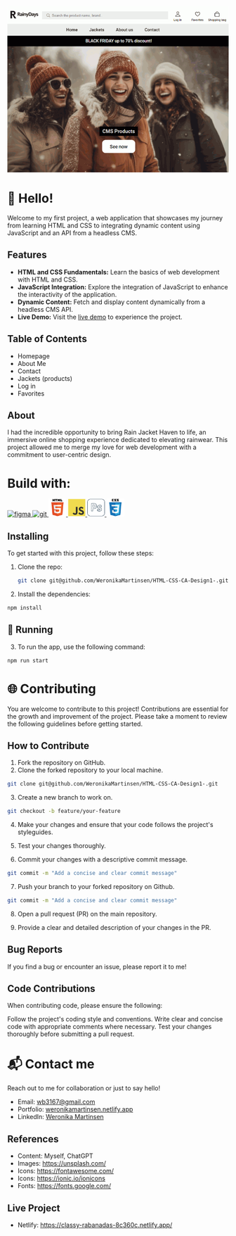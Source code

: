 ![Image Alt text](/images/RainyDays-readme.png "Screenshot of RainyDays.")

# :wave: Hello!

Welcome to my first project, a web application that showcases my journey from learning HTML and CSS to integrating dynamic content using JavaScript and an API from a headless CMS.

## Features

- **HTML and CSS Fundamentals:** Learn the basics of web development with HTML and CSS.
- **JavaScript Integration:** Explore the integration of JavaScript to enhance the interactivity of the application.
- **Dynamic Content:** Fetch and display content dynamically from a headless CMS API.
- **Live Demo:** Visit the [live demo](https://classy-rabanadas-8c360c.netlify.app/) to experience the project.

## Table of Contents

- Homepage
- About Me
- Contact
- Jackets (products)
- Log in
- Favorites

## About

I had the incredible opportunity to bring Rain Jacket Haven to life, an immersive online shopping experience dedicated to elevating rainwear. This project allowed me to merge my love for web development with a commitment to user-centric design.

# Build with:

<p align="left"><a href="https://www.figma.com/" target="_blank" rel="noreferrer"> <img src="https://www.vectorlogo.zone/logos/figma/figma-icon.svg" alt="figma" width="40" height="40"/> </a> <a href="https://git-scm.com/" target="_blank" rel="noreferrer"> <img src="https://www.vectorlogo.zone/logos/git-scm/git-scm-icon.svg" alt="git" width="40" height="40"/> </a> <a href="https://www.w3.org/html/" target="_blank" rel="noreferrer"> <img src="https://raw.githubusercontent.com/devicons/devicon/master/icons/html5/html5-original-wordmark.svg" alt="html5" width="40" height="40"/> </a> <a href="https://developer.mozilla.org/en-US/docs/Web/JavaScript" target="_blank" rel="noreferrer"> <img src="https://raw.githubusercontent.com/devicons/devicon/master/icons/javascript/javascript-original.svg" alt="javascript" width="40" height="40"/> </a> <a href="https://www.photoshop.com/en" target="_blank" rel="noreferrer"> <img src="https://raw.githubusercontent.com/devicons/devicon/master/icons/photoshop/photoshop-line.svg" alt="photoshop" width="40" height="40"/> </a><a href="https://www.w3schools.com/css/" target="_blank" rel="noreferrer">
    <img src="https://raw.githubusercontent.com/devicons/devicon/master/icons/css3/css3-original-wordmark.svg" alt="css3" width="40" height="40"/>
  </a> </p>

## Installing

To get started with this project, follow these steps:

1. Clone the repo:

   ```bash
   git clone git@github.com/WeronikaMartinsen/HTML-CSS-CA-Design1-.git
   ```

2. Install the dependencies:

```bash
npm install

```

## :running: Running

3. To run the app, use the following command:

```bash
npm run start

```

# :globe_with_meridians: Contributing

You are welcome to contribute to this project! Contributions are essential for the growth and improvement of the project. Please take a moment to review the following guidelines before getting started.

## How to Contribute

1. Fork the repository on GitHub.
2. Clone the forked repository to your local machine.

```bash
git clone git@github.com/WeronikaMartinsen/HTML-CSS-CA-Design1-.git
```

3. Create a new branch to work on.

```bash
git checkout -b feature/your-feature
```

4. Make your changes and ensure that your code follows the project's styleguides.

5. Test your changes thoroughly.

6. Commit your changes with a descriptive commit message.

```bash
git commit -m "Add a concise and clear commit message"
```

7. Push your branch to your forked repository on Github.

```bash
git commit -m "Add a concise and clear commit message"
```

8. Open a pull request (PR) on the main repository.

9. Provide a clear and detailed description of your changes in the PR.

## Bug Reports

If you find a bug or encounter an issue, please report it to me!

## Code Contributions

When contributing code, please ensure the following:

Follow the project's coding style and conventions.
Write clear and concise code with appropriate comments where necessary.
Test your changes thoroughly before submitting a pull request.

# :mailbox_with_mail: Contact me

Reach out to me for collaboration or just to say hello!

- Email: wb3167@gmail.com
- Portfolio: [weronikamartinsen.netlify.app](https://weronikamartinsen.netlify.app/)
- LinkedIn: [Weronika Martinsen](https://www.linkedin.com/in/weronika-martinsen-a655a1246/)

## References

- Content: Myself, ChatGPT
- Images: https://unsplash.com/
- Icons: https://fontawesome.com/
- Icons: https://ionic.io/ionicons
- Fonts: https://fonts.google.com/

## Live Project

- Netlify: https://classy-rabanadas-8c360c.netlify.app/
